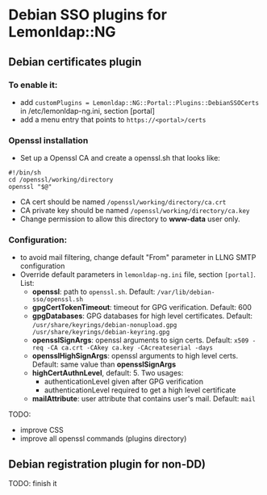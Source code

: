 # Debian SSO plugins for Lemonldap::NG

## Debian certificates plugin

### To enable it:

 * add `customPlugins = Lemonldap::NG::Portal::Plugins::DebianSSOCerts` in
   /etc/lemonldap-ng.ini, section [portal]
 * add a menu entry that points to `https://<portal>/certs`

### Openssl installation

 * Set up a Openssl CA and create a openssl.sh that looks like:
```shell
#!/bin/sh
cd /openssl/working/directory
openssl "$@"
```
 * CA cert should be named `/openssl/working/directory/ca.crt`
 * CA private key should be named `/openssl/working/directory/ca.key`
 * Change permission to allow this directory to __www-data__ user only.

### Configuration:
 * to avoid mail filtering, change default "From" parameter in LLNG SMTP
   configuration
 * Override default parameters in `lemonldap-ng.ini` file, section `[portal]`.
   List:
   * **openssl**: path to `openssl.sh`. Default: `/var/lib/debian-sso/openssl.sh`
   * **gpgCertTokenTimeout**: timeout for GPG verification. Default: 600
   * **gpgDatabases**: GPG databases for high level certificates. Default:
     `/usr/share/keyrings/debian-nonupload.gpg /usr/share/keyrings/debian-keyring.gpg`
   * **opensslSignArgs**: openssl arguments to sign certs. Default:
     `x509 -req -CA ca.crt -CAkey ca.key -CAcreateserial -days`
   * **opensslHighSignArgs**: openssl arguments to high level certs. Default: same
     value than **opensslSignArgs**
   * **highCertAuthnLevel**, default: 5. Two usages:
     * authenticationLevel given after GPG verification
     * authenticationLevel required to get a high level certificate
   * **mailAttribute**: user attribute that contains user's mail. Default: `mail`

TODO:
 * improve CSS
 * improve all openssl commands (plugins directory)

## Debian registration plugin for non-DD)

TODO: finish it
